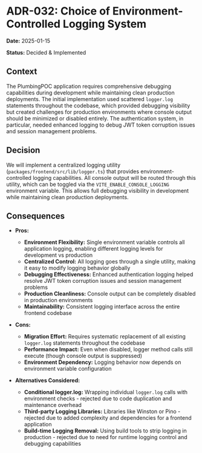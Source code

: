 # ADR-032: Choice of Environment-Controlled Logging System

**Date:** 2025-01-15

**Status:** Decided & Implemented

## Context

The PlumbingPOC application requires comprehensive debugging capabilities during development while maintaining clean production deployments. The initial implementation used scattered `logger.log` statements throughout the codebase, which provided debugging visibility but created challenges for production environments where console output should be minimized or disabled entirely. The authentication system, in particular, needed enhanced logging to debug JWT token corruption issues and session management problems.

## Decision

We will implement a centralized logging utility (`packages/frontend/src/lib/logger.ts`) that provides environment-controlled logging capabilities. All console output will be routed through this utility, which can be toggled via the `VITE_ENABLE_CONSOLE_LOGGING` environment variable. This allows full debugging visibility in development while maintaining clean production deployments.

## Consequences

*   **Pros:**
    *   **Environment Flexibility:** Single environment variable controls all application logging, enabling different logging levels for development vs production
    *   **Centralized Control:** All logging goes through a single utility, making it easy to modify logging behavior globally
    *   **Debugging Effectiveness:** Enhanced authentication logging helped resolve JWT token corruption issues and session management problems
    *   **Production Cleanliness:** Console output can be completely disabled in production environments
    *   **Maintainability:** Consistent logging interface across the entire frontend codebase

*   **Cons:**
    *   **Migration Effort:** Requires systematic replacement of all existing `logger.log` statements throughout the codebase
    *   **Performance Impact:** Even when disabled, logger method calls still execute (though console output is suppressed)
    *   **Environment Dependency:** Logging behavior now depends on environment variable configuration

*   **Alternatives Considered:**
    *   **Conditional logger.log:** Wrapping individual `logger.log` calls with environment checks - rejected due to code duplication and maintenance overhead
    *   **Third-party Logging Libraries:** Libraries like Winston or Pino - rejected due to added complexity and dependencies for a frontend application
    *   **Build-time Logging Removal:** Using build tools to strip logging in production - rejected due to need for runtime logging control and debugging capabilities